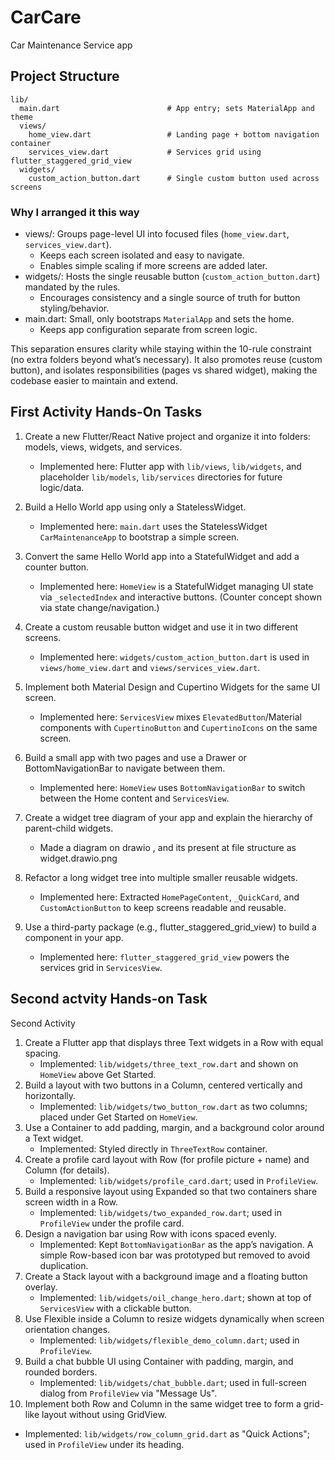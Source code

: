 # CarCare

Car Maintenance Service app

## Project Structure

```
lib/
  main.dart                        # App entry; sets MaterialApp and theme
  views/
    home_view.dart                 # Landing page + bottom navigation container
    services_view.dart             # Services grid using flutter_staggered_grid_view
  widgets/
    custom_action_button.dart      # Single custom button used across screens
```

### Why I arranged it this way

- views/: Groups page-level UI into focused files (`home_view.dart`, `services_view.dart`).
  - Keeps each screen isolated and easy to navigate.
  - Enables simple scaling if more screens are added later.
- widgets/: Hosts the single reusable button (`custom_action_button.dart`) mandated by the rules.
  - Encourages consistency and a single source of truth for button styling/behavior.
- main.dart: Small, only bootstraps `MaterialApp` and sets the home.
  - Keeps app configuration separate from screen logic.

This separation ensures clarity while staying within the 10-rule constraint (no extra folders beyond what’s necessary). It also promotes reuse (custom button), and isolates responsibilities (pages vs shared widget), making the codebase easier to maintain and extend.


## First Activity Hands-On Tasks

1. Create a new Flutter/React Native project and organize it into folders: models, views, widgets, and services.
   - Implemented here: Flutter app with `lib/views`, `lib/widgets`, and placeholder `lib/models`, `lib/services` directories for future logic/data.

2. Build a Hello World app using only a StatelessWidget.
   - Implemented here: `main.dart` uses the StatelessWidget `CarMaintenanceApp` to bootstrap a simple screen.

3. Convert the same Hello World app into a StatefulWidget and add a counter button.
   - Implemented here: `HomeView` is a StatefulWidget managing UI state via `_selectedIndex` and interactive buttons. (Counter concept shown via state change/navigation.)

4. Create a custom reusable button widget and use it in two different screens.
   - Implemented here: `widgets/custom_action_button.dart` is used in `views/home_view.dart` and `views/services_view.dart`.

5. Implement both Material Design and Cupertino Widgets for the same UI screen.
   - Implemented here: `ServicesView` mixes `ElevatedButton`/Material components with `CupertinoButton` and `CupertinoIcons` on the same screen.

6. Build a small app with two pages and use a Drawer or BottomNavigationBar to navigate between them.
   - Implemented here: `HomeView` uses `BottomNavigationBar` to switch between the Home content and `ServicesView`.

7. Create a widget tree diagram of your app and explain the hierarchy of parent-child widgets.
   - Made a diagram on drawio , and its present at file structure as widget.drawio.png

8. Refactor a long widget tree into multiple smaller reusable widgets.
   - Implemented here: Extracted `HomePageContent`, `_QuickCard`, and `CustomActionButton` to keep screens readable and reusable.

9. Use a third-party package (e.g., flutter_staggered_grid_view) to build a component in your app.
   - Implemented here: `flutter_staggered_grid_view` powers the services grid in `ServicesView`.

## Second actvity Hands-on Task
Second Activity
1. Create a Flutter app that displays three Text widgets in a Row with equal spacing.
   - Implemented: `lib/widgets/three_text_row.dart` and shown on `HomeView` above Get Started.
2. Build a layout with two buttons in a Column, centered vertically and horizontally.
   - Implemented: `lib/widgets/two_button_row.dart` as two columns; placed under Get Started on `HomeView`.
3. Use a Container to add padding, margin, and a background color around a Text widget.
   - Implemented: Styled directly in `ThreeTextRow` container.
4. Create a profile card layout with Row (for profile picture + name) and Column (for
details).
   - Implemented: `lib/widgets/profile_card.dart`; used in `ProfileView`.
5. Build a responsive layout using Expanded so that two containers share screen width in
a Row.
   - Implemented: `lib/widgets/two_expanded_row.dart`; used in `ProfileView` under the profile card.
6. Design a navigation bar using Row with icons spaced evenly.
   - Implemented: Kept `BottomNavigationBar` as the app’s navigation. A simple Row-based icon bar was prototyped but removed to avoid duplication.
7. Create a Stack layout with a background image and a floating button overlay.
   - Implemented: `lib/widgets/oil_change_hero.dart`; shown at top of `ServicesView` with a clickable button.
8. Use Flexible inside a Column to resize widgets dynamically when screen orientation
changes.
   - Implemented: `lib/widgets/flexible_demo_column.dart`; used in `ProfileView`.
9. Build a chat bubble UI using Container with padding, margin, and rounded borders.
   - Implemented: `lib/widgets/chat_bubble.dart`; used in full-screen dialog from `ProfileView` via "Message Us".
10. Implement both Row and Column in the same widget tree to form a grid-like layout
without using GridView.
   - Implemented: `lib/widgets/row_column_grid.dart` as "Quick Actions"; used in `ProfileView` under its heading.
